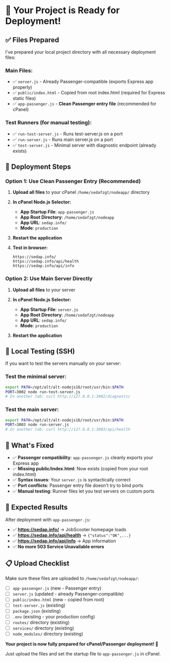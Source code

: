 # 🚀 Your Project is Ready for Deployment!

## ✅ Files Prepared

I've prepared your local project directory with all necessary deployment files:

### **Main Files:**
- ✅ `server.js` - Already Passenger-compatible (exports Express app properly)
- ✅ `public/index.html` - Copied from root index.html (required for Express static files)
- ✅ `app-passenger.js` - **Clean Passenger entry file** (recommended for cPanel)

### **Test Runners (for manual testing):**
- ✅ `run-test-server.js` - Runs test-server.js on a port
- ✅ `run-server.js` - Runs main server.js on a port  
- ✅ `test-server.js` - Minimal server with diagnostic endpoint (already exists)

## 🎯 Deployment Steps

### **Option 1: Use Clean Passenger Entry (Recommended)**

1. **Upload all files** to your cPanel `/home/sedafzgt/nodeapp/` directory

2. **In cPanel Node.js Selector:**
   - **App Startup File**: `app-passenger.js`
   - **App Root Directory**: `/home/sedafzgt/nodeapp`
   - **App URL**: `sedap.info/`
   - **Mode**: `production`

3. **Restart the application**

4. **Test in browser:**
   ```
   https://sedap.info/
   https://sedap.info/api/health
   https://sedap.info/api/info
   ```

### **Option 2: Use Main Server Directly**

1. **Upload all files** to your server

2. **In cPanel Node.js Selector:**
   - **App Startup File**: `server.js`
   - **App Root Directory**: `/home/sedafzgt/nodeapp`
   - **App URL**: `sedap.info/`
   - **Mode**: `production`

3. **Restart the application**

## 🧪 Local Testing (SSH)

If you want to test the servers manually on your server:

### Test the minimal server:
```bash
export PATH=/opt/alt/alt-nodejs16/root/usr/bin:$PATH
PORT=3002 node run-test-server.js
# In another tab: curl http://127.0.0.1:3002/diagnostic
```

### Test the main server:
```bash
export PATH=/opt/alt/alt-nodejs16/root/usr/bin:$PATH
PORT=3003 node run-server.js
# In another tab: curl http://127.0.0.1:3003/api/health
```

## 🎉 What's Fixed

- ✅ **Passenger compatibility**: `app-passenger.js` cleanly exports your Express app
- ✅ **Missing public/index.html**: Now exists (copied from your root index.html)
- ✅ **Syntax issues**: Your `server.js` is syntactically correct
- ✅ **Port conflicts**: Passenger entry file doesn't try to bind ports
- ✅ **Manual testing**: Runner files let you test servers on custom ports

## 🚨 Expected Results

After deployment with `app-passenger.js`:

- ✅ **https://sedap.info/** → JobScooter homepage loads
- ✅ **https://sedap.info/api/health** → `{"status":"OK",...}`
- ✅ **https://sedap.info/api/info** → App information  
- ✅ **No more 503 Service Unavailable errors**

## 📋 Upload Checklist

Make sure these files are uploaded to `/home/sedafzgt/nodeapp/`:

- [ ] `app-passenger.js` (new - Passenger entry)
- [ ] `server.js` (updated - already Passenger-compatible)  
- [ ] `public/index.html` (new - copied from root)
- [ ] `test-server.js` (existing)
- [ ] `package.json` (existing)
- [ ] `.env` (existing - your production config)
- [ ] `routes/` directory (existing)
- [ ] `services/` directory (existing)
- [ ] `node_modules/` directory (existing)

**Your project is now fully prepared for cPanel/Passenger deployment! 🎯**

Just upload the files and set the startup file to `app-passenger.js` in cPanel.
